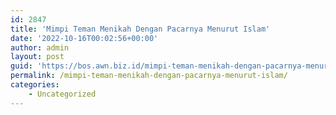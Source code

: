 ```yaml
---
id: 2847
title: 'Mimpi Teman Menikah Dengan Pacarnya Menurut Islam'
date: '2022-10-16T00:02:56+00:00'
author: admin
layout: post
guid: 'https://bos.awn.biz.id/mimpi-teman-menikah-dengan-pacarnya-menurut-islam/'
permalink: /mimpi-teman-menikah-dengan-pacarnya-menurut-islam/
categories:
    - Uncategorized
---
```


